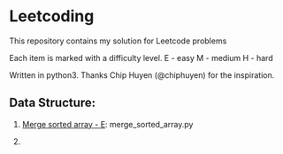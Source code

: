 # Leetcoding

This repository contains my solution for Leetcode problems

Each item is marked with a difficulty level. 
E - easy 
M - medium 
H - hard

Written in python3. Thanks Chip Huyen (@chiphuyen) for the inspiration.

Data Structure:
----------------
1. [Merge sorted array - E](https://leetcode.com/problems/merge-sorted-array/?envType=study-plan-v2&envId=top-interview-150): merge_sorted_array.py

2.  

